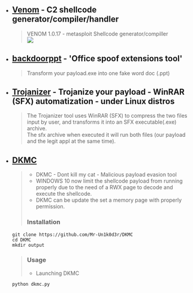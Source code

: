- ## [Venom](https://github.com/r00t-3xp10it/venom) - C2 shellcode generator/compiler/handler
  > VENOM 1.0.17 - metasploit Shellcode generator/compiller <br>
  > ![](https://user-images.githubusercontent.com/23490060/71019038-8cd1fa80-20f1-11ea-9cb3-795020d24481.png)

- ## [backdoorppt](https://github.com/r00t-3xp10it/backdoorppt) - 'Office spoof extensions tool'
  > Transform your payload.exe into one fake word doc (.ppt)

- ## [Trojanizer](https://github.com/r00t-3xp10it/trojanizer) - Trojanize your payload - WinRAR (SFX) automatization - under Linux distros
  > The Trojanizer tool uses WinRAR (SFX) to compress the two files input by user, and transforms it into an SFX executable(.exe) archive. <br>
  > The sfx archive when executed it will run both files (our payload and the legit appl at the same time). 

 
- ## [DKMC](https://github.com/Mr-Un1k0d3r/DKMC)
  > - DKMC - Dont kill my cat - Malicious payload evasion tool
  > - WINDOWS 10 now limit the shellcode payload from running properly due to the need of a RWX page to decode and execute the shellcode. 
  > - DKMC can be update the set a memory page with properly permission.
  > ### Installation
  ```
  git clone https://github.com/Mr-Un1k0d3r/DKMC 
  cd DKMC
  mkdir output
  ```
  > ### Usage
  > - Launching DKMC
  ```
  python dkmc.py
  ```
